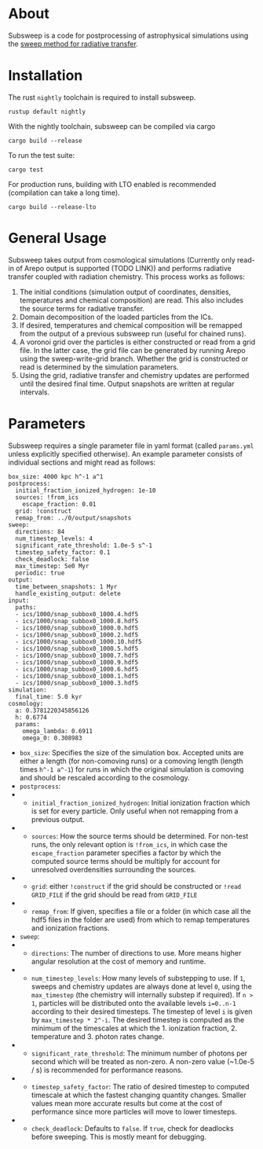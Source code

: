 # About
Subsweep is a code for postprocessing of astrophysical simulations using
the [sweep method for radiative transfer](https://arxiv.org/abs/2207.12848).

# Installation
The rust `nightly` toolchain is required to install subsweep.
```
rustup default nightly
```

With the nightly toolchain, subsweep can be compiled via cargo
```
cargo build --release
```

To run the test suite:
```
cargo test
```

For production runs, building with LTO enabled is recommended (compilation can take a long time).
```
cargo build --release-lto
```

# General Usage
Subsweep takes output from cosmological simulations (Currently only read-in of Arepo output is supported (TODO LINK)) and performs radiative transfer coupled with radiation chemistry.
This process works as follows:

1. The initial conditions (simulation output of coordinates, densities, temperatures and chemical composition) are read. This also includes the source terms for radiative transfer.
2. Domain decomposition of the loaded particles from the ICs.
3. If desired, temperatures and chemical composition will be remapped from the output of a previous subsweep run (useful for chained runs).
4. A voronoi grid over the particles is either constructed or read from a grid file. In the latter case, the grid file can be generated by running Arepo using the sweep-write-grid branch. Whether the grid is constructed or read is determined by the simulation parameters.
5. Using the grid, radiative transfer and chemistry updates are performed until the desired final time. Output snapshots are written at regular intervals.

# Parameters
Subsweep requires a single parameter file in yaml format (called `params.yml` unless explicitly specified otherwise). An example parameter consists of individual sections and might read as follows:

```
box_size: 4000 kpc h^-1 a^1
postprocess:
  initial_fraction_ionized_hydrogen: 1e-10
  sources: !from_ics
    escape_fraction: 0.01
  grid: !construct
  remap_from: ../0/output/snapshots
sweep:
  directions: 84
  num_timestep_levels: 4
  significant_rate_threshold: 1.0e-5 s^-1
  timestep_safety_factor: 0.1
  check_deadlock: false
  max_timestep: 5e0 Myr
  periodic: true
output:
  time_between_snapshots: 1 Myr
  handle_existing_output: delete
input:
  paths:
  - ics/1000/snap_subbox0_1000.4.hdf5
  - ics/1000/snap_subbox0_1000.8.hdf5
  - ics/1000/snap_subbox0_1000.0.hdf5
  - ics/1000/snap_subbox0_1000.2.hdf5
  - ics/1000/snap_subbox0_1000.10.hdf5
  - ics/1000/snap_subbox0_1000.5.hdf5
  - ics/1000/snap_subbox0_1000.7.hdf5
  - ics/1000/snap_subbox0_1000.9.hdf5
  - ics/1000/snap_subbox0_1000.6.hdf5
  - ics/1000/snap_subbox0_1000.1.hdf5
  - ics/1000/snap_subbox0_1000.3.hdf5
simulation:
  final_time: 5.0 kyr
cosmology:
  a: 0.3781220345856126
  h: 0.6774
  params:
    omega_lambda: 0.6911
    omega_0: 0.308983
```

- `box_size`: Specifies the size of the simulation box. Accepted units are either a length (for non-comoving runs) or a comoving length (length times `h^-1 a^-1`) for runs in which the original simulation is comoving and should be rescaled according to the cosmology.
- `postprocess`:
- - `initial_fraction_ionized_hydrogen`: Initial ionization fraction which is set for every particle. Only useful when not remapping from a previous output.
- - `sources`: How the source terms should be determined. For non-test runs, the only relevant option is `!from_ics`, in which case the `escape_fraction` parameter specifies a factor by which the computed source terms should be multiply for account for unresolved overdensities surrounding the sources.
- - `grid`: either `!construct` if the grid should be constructed or `!read GRID_FILE` if the grid should be read from `GRID_FILE`
- - `remap_from`: If given, specifies a file or a folder (in which case all the hdf5 files in the folder are used) from which to remap temperatures and ionization fractions.
- `sweep`:
- - `directions`: The number of directions to use. More means higher angular resolution at the cost of memory and runtime.
- - `num_timestep_levels`: How many levels of substepping to use. If `1`, sweeps and chemistry updates are always done at level `0`, using the `max_timestep` (the chemistry will internally substep if required). If `n > 1`, particles will be distributed onto the available levels `i=0..n-1` according to their desired timesteps. The timestep of level `i` is given by `max_timestep * 2^-i`. The desired timestep is computed as the minimum of the timescales at which the 1. ionization fraction, 2. temperature and 3. photon rates change.
- - `significant_rate_threshold`: The minimum number of photons per second which will be treated as non-zero. A non-zero value (~1.0e-5 / s) is recommended for performance reasons.
- - `timestep_safety_factor`: The ratio of desired timestep to computed timescale at which the fastest changing quantity changes. Smaller values mean more accurate results but come at the cost of performance since more particles will move to lower timesteps.
- - `check_deadlock`: Defaults to `false`. If `true`, check for deadlocks before sweeping. This is mostly meant for debugging.
